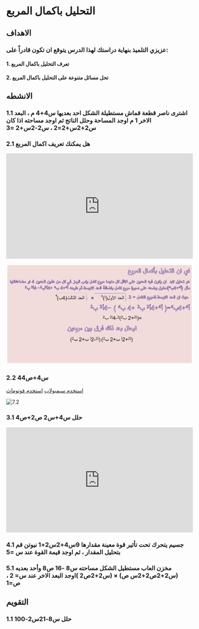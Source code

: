 # التحليل باكمال المربع

## الاهداف

### عزيزي التلميذ بنهاية دراستك لهذا الدرس يتوقع ان تكون قادراً على:

#### 1. تعرف التحليل باكمال المربع

#### 2. تحل مسائل متنوعة على التحليل باكمال المربع

## الانشطه

### 1.1 اشترى ناصر قطعة قماش مستطيلة الشكل احد بعديها س4+4 م ، البعد الاخر 1 م اوجد المساحة وحلل الناتج ثم اوجد مساحته اذا كان س2+2س+2=2 ، س2-2س+2 =3

### 2.1 هل يمكنك تعريف اكمال المربع

<div style="position: relative; padding-bottom: 56.25%; height: 0; overflow: hidden; z-index: 0; margin-bottom: 10px;">
  <iframe style="position: absolute; top: 0; left: 0; width: 100%; height: 100%;" src="https://www.youtube.com/embed/mrF75y1ubII" frameborder="0" allow="accelerometer; autoplay; clipboard-write; encrypted-media; gyroscope; picture-in-picture" allowfullscreen></iframe>
</div>

![7.1](../Images/lec7-1.png)

### 2.2 4س4+ص4

<a href="https://ar.symbolab.com/" target="_blank">استخدم سيمبولاب</a>
<a href="https://photomath.com/install/" target="_blank">استخدم فوتوماث</a>

![7.2](https://assets.sahl.io/lessons/4F3BRsIdQbbIIbyM70GxbyQGnKSYTqaDTdx2QxsK.jpg)

### 3.1 حلل س4+س2 ص2+ص4

<div style="position: relative; padding-bottom: 56.25%; height: 0; overflow: hidden;">
  <iframe style="position: absolute; top: 0; left: 0; width: 100%; height: 100%;" src="https://www.youtube.com/embed/-6tH5QI5HyA" frameborder="0" allow="accelerometer; autoplay; clipboard-write; encrypted-media; gyroscope; picture-in-picture" allowfullscreen></iframe>
</div>

### 4.1 جسيم يتحرك تحت تأثير قوة معينة مقدارها 9س4+2س2+1 نيوتن قم بتحليل المقدار ، ثم اوجد قيمة القوة عند س =5

### 5.1 مخزن العاب مستطيل الشكل مساحته س8 -16 ص8 وأحد بعديه (س2+2ص2+2س ص) × (س2+2ص2 )اوجد البعد الاخر عند س= 2 ، ص=1

## التقويم

### 1.1 حلل س8-21س2-100
